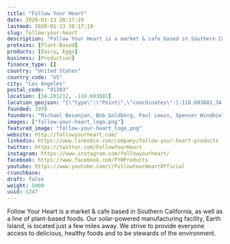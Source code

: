 ```yaml
---
title: "Follow Your Heart"
date: 2020-01-13 20:17:19
lastmod: 2020-01-13 20:17:19
slug: follow-your-heart
description: "Follow Your Heart is a market & cafe based in Southern California, as well as a line of plant-based foods.  Our solar-powered manufacturing facility, Earth Island, is located just a few miles away. We strive to provide everyone access to delicious, healthy foods and to be stewards of the environment."
proteins: [Plant-Based]
products: [Dairy, Eggs]
business: [Production]
finance_type: []
country: "United States"
country_code: "US"
city: "Los Angeles"
postal_code: "91303"
location: [34.201212, -118.603881]
location_geojson: "{\"type\":\"Point\",\"coordinates\":[-118.603881,34.201212]}"
founded: 1970
founders: "Michael Besançon, Bob Goldberg, Paul Lewin, Spencer Windbiel"
images: ["follow-your-heart_logo.png"]
featured_image: "follow-your-heart_logo.png"
website: http://followyourheart.com/
linkedin: https://www.linkedin.com/company/follow-your-heart-products
twitter: https://twitter.com/FollowYourHeart
instagram: https://www.instagram.com/followyourheart/
facebook: https://www.facebook.com/FYHProducts
youtube: https://www.youtube.com/c/FollowYourHeartOfficial
crunchbase: 
draft: false
weight: 5000
uuid: 1247
---
```

Follow Your Heart is a market & cafe based in Southern California, as well as a line of plant-based foods.  Our solar-powered manufacturing facility, Earth Island, is located just a few miles away. We strive to provide everyone access to delicious, healthy foods and to be stewards of the environment.
